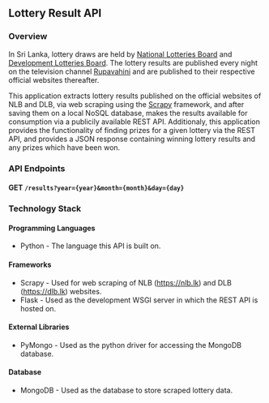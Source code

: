 ## Lottery Result API

### Overview

In Sri Lanka, lottery draws are held by [National Lotteries Board](https://nlb.lk) and [Development Lotteries Board](https://dlb.lk). The lottery results are published every night on the television channel [Rupavahini](http://www.rupavahini.lk/) and are published to their respective official websites thereafter. 

This application extracts lottery results published on the official websites of NLB and DLB, via web scraping using the [Scrapy](https://scrapy.org/) framework, and after saving them on a local NoSQL database, makes the results available for consumption via a publicily available REST API. Additionaly, this application provides the functionality of finding prizes for a given lottery via the REST API, and provides a JSON response containing winning lottery results and any prizes which have been won.

### API Endpoints

#### **GET** <code>/results?year={year}&month={month}&day={day}</code>



### Technology Stack

#### Programming Languages

* Python - The language this API is built on.

#### Frameworks

* Scrapy - Used for web scraping of NLB (https://nlb.lk) and DLB (https://dlb.lk) websites.
* Flask - Used as the development WSGI server in which the REST API is hosted on.

#### External Libraries

* PyMongo - Used as the python driver for accessing the MongoDB database.

#### Database

* MongoDB - Used as the database to store scraped lottery data.